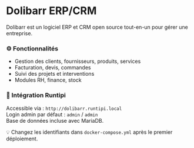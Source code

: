 # Dolibarr ERP/CRM

Dolibarr est un logiciel ERP et CRM open source tout-en-un pour gérer une entreprise.

### ⚙️ Fonctionnalités
- Gestion des clients, fournisseurs, produits, services
- Facturation, devis, commandes
- Suivi des projets et interventions
- Modules RH, finance, stock

### 🚀 Intégration Runtipi
Accessible via : `http://dolibarr.runtipi.local`  
Login admin par défaut : `admin` / `admin`  
Base de données incluse avec MariaDB.

💡 Changez les identifiants dans `docker-compose.yml` après le premier déploiement.